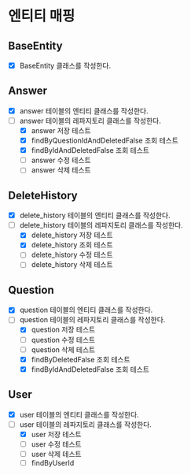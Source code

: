 # 엔티티 매핑

## BaseEntity
- [x] BaseEntity 클래스를 작성한다.

## Answer
- [X] answer 테이블의 엔티티 클래스를 작성한다.
- [ ] answer 테이블의 레파지토리 클래스를 작성한다.
    - [x] answer 저장 테스트
    - [x] findByQuestionIdAndDeletedFalse 조회 테스트
    - [x] findByIdAndDeletedFalse 조회 테스트
    - [ ] answer 수정 테스트
    - [ ] answer 삭제 테스트

## DeleteHistory
- [x] delete_history 테이블의 엔티티 클래스를 작성한다.
- [ ] delete_history 테이블의 레파지토리 클래스를 작성한다.
    - [x] delete_history 저장 테스트
    - [x] delete_history 조회 테스트
    - [ ] delete_history 수정 테스트
    - [ ] delete_history 삭제 테스트

## Question
- [x] question 테이블의 엔티티 클래스를 작성한다.
- [ ] question 테이블의 레파지토리 클래스를 작성한다.
    - [x] question 저장 테스트
    - [ ] question 수정 테스트
    - [ ] question 삭제 테스트
    - [x] findByDeletedFalse 조회 테스트
    - [x] findByIdAndDeletedFalse 조회 테스트

## User
- [x] user 테이블의 엔티티 클래스를 작성한다.
- [ ] user 테이블의 레파지토리 클래스를 작성한다.
    - [x] user 저장 테스트
    - [ ] user 수정 테스트
    - [ ] user 삭제 테스트
    - [ ] findByUserId
